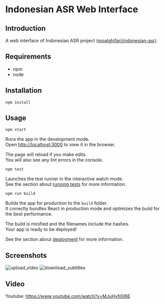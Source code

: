 # Indonesian ASR Web Interface

## Introduction
A web interface of Indonesian ASR project ([moalghifari/indonesian-asr](https://github.com/moalghifari/indonesian-asr)).

## Requirements
- npm
- node

## Installation
```
npm install
```

## Usage
```
npm start
```

Runs the app in the development mode.<br />
Open [http://localhost:3000](http://localhost:3000) to view it in the browser.

The page will reload if you make edits.<br />
You will also see any lint errors in the console.

```
npm test
```

Launches the test runner in the interactive watch mode.<br />
See the section about [running tests](https://facebook.github.io/create-react-app/docs/running-tests) for more information.

```
npm run build
```

Builds the app for production to the `build` folder.<br />
It correctly bundles React in production mode and optimizes the build for the best performance.

The build is minified and the filenames include the hashes.<br />
Your app is ready to be deployed!

See the section about [deployment](https://facebook.github.io/create-react-app/docs/deployment) for more information.

## Screenshots
![upload_video](https://user-images.githubusercontent.com/32153658/228688628-5ceaaaa0-5580-40f4-a21c-e2eadd626925.gif)
![download_subtitles](https://user-images.githubusercontent.com/32153658/228688674-b41f57b8-7746-4147-98c7-06a8344652db.gif)

## Video
Youtube: https://www.youtube.com/watch?v=MJuHyfi0iNE
